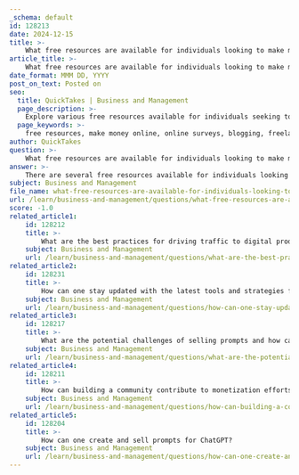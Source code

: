 ```yaml
---
_schema: default
id: 128213
date: 2024-12-15
title: >-
    What free resources are available for individuals looking to make money online?
article_title: >-
    What free resources are available for individuals looking to make money online?
date_format: MMM DD, YYYY
post_on_text: Posted on
seo:
  title: QuickTakes | Business and Management
  page_description: >-
    Explore various free resources available for individuals seeking to earn money online, including online survey platforms, blogging tools, freelancing opportunities, digital product creation guides, educational courses, and selling unused items.
  page_keywords: >-
    free resources, make money online, online surveys, blogging, freelancing, digital products, educational resources, selling items, community support
author: QuickTakes
question: >-
    What free resources are available for individuals looking to make money online?
answer: >-
    There are several free resources available for individuals looking to make money online. Here are some notable options:\n\n1. **Online Survey Platforms**: Websites like Swagbucks and Pinecone Research allow users to earn money by participating in surveys. Swagbucks offers gift cards or cash rewards, while Pinecone Research is known for consistent surveys and quick payments. To maximize earnings, it's beneficial to join multiple survey sites and regularly check for new opportunities.\n\n2. **Blogging Resources**: The "30 Days Blog Planner" by Dale of Blogging Her Way is a free resource that provides a comprehensive checklist for launching a profitable blog. This planner can help aspiring bloggers set up their sites and aim for significant earnings within their first year.\n\n3. **Freelancing Platforms**: Websites such as Upwork and Fiverr enable individuals to offer their skills and services to clients worldwide. This flexibility allows users to work from anywhere and choose projects that align with their expertise.\n\n4. **Digital Product Creation**: Free guides and resources are available to help individuals create and sell digital products. For instance, there are free courses on platforms like Coursera and edX that cover digital product design and development.\n\n5. **Educational Resources**: Numerous free online courses are available that teach skills relevant to making money online, such as digital marketing, content creation, and e-commerce. Websites like Coursera and Khan Academy offer a variety of courses that can enhance your knowledge and skills.\n\n6. **Selling Unused Items**: Platforms like eBay and Facebook Marketplace allow individuals to sell items they no longer need, providing a straightforward way to earn extra cash.\n\n7. **Community Support**: Online forums and communities, such as Reddit and Facebook groups, can provide valuable insights, tips, and support from others who are also looking to make money online.\n\nThese resources can help individuals start their journey toward making money online without requiring significant upfront investment.
subject: Business and Management
file_name: what-free-resources-are-available-for-individuals-looking-to-make-money-online.md
url: /learn/business-and-management/questions/what-free-resources-are-available-for-individuals-looking-to-make-money-online
score: -1.0
related_article1:
    id: 128212
    title: >-
        What are the best practices for driving traffic to digital products using Pinterest?
    subject: Business and Management
    url: /learn/business-and-management/questions/what-are-the-best-practices-for-driving-traffic-to-digital-products-using-pinterest
related_article2:
    id: 128231
    title: >-
        How can one stay updated with the latest tools and strategies for online monetization?
    subject: Business and Management
    url: /learn/business-and-management/questions/how-can-one-stay-updated-with-the-latest-tools-and-strategies-for-online-monetization
related_article3:
    id: 128217
    title: >-
        What are the potential challenges of selling prompts and how can they be overcome?
    subject: Business and Management
    url: /learn/business-and-management/questions/what-are-the-potential-challenges-of-selling-prompts-and-how-can-they-be-overcome
related_article4:
    id: 128211
    title: >-
        How can building a community contribute to monetization efforts?
    subject: Business and Management
    url: /learn/business-and-management/questions/how-can-building-a-community-contribute-to-monetization-efforts
related_article5:
    id: 128204
    title: >-
        How can one create and sell prompts for ChatGPT?
    subject: Business and Management
    url: /learn/business-and-management/questions/how-can-one-create-and-sell-prompts-for-chatgpt
---
```


&nbsp;